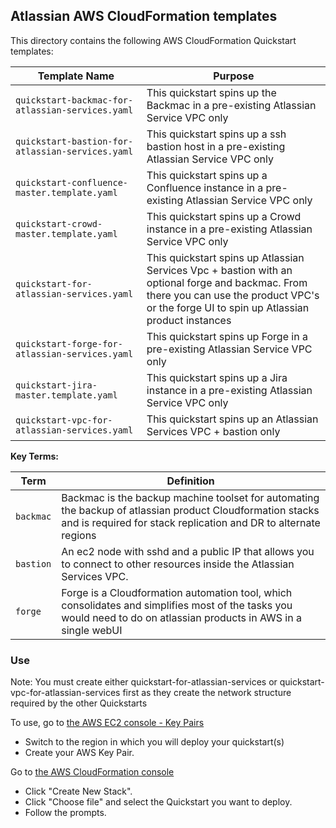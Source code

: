 ## Atlassian AWS CloudFormation templates

This directory contains the following AWS CloudFormation Quickstart templates:

| Template Name | Purpose |
|---------------|-------------|
| `quickstart-backmac-for-atlassian-services.yaml` | This quickstart spins up the Backmac in a pre-existing Atlassian Service VPC only
| `quickstart-bastion-for-atlassian-services.yaml` | This quickstart spins up a ssh bastion host in a pre-existing Atlassian Service VPC only
| `quickstart-confluence-master.template.yaml` | This quickstart spins up a Confluence instance in a pre-existing Atlassian Service VPC only
| `quickstart-crowd-master.template.yaml` | This quickstart spins up a Crowd instance in a pre-existing Atlassian Service VPC only
| `quickstart-for-atlassian-services.yaml` | This quickstart spins up Atlassian Services Vpc + bastion with an optional forge and backmac. From there you can use the product VPC's or the forge UI to spin up Atlassian product instances
| `quickstart-forge-for-atlassian-services.yaml` | This quickstart spins up Forge in a pre-existing Atlassian Service VPC only
| `quickstart-jira-master.template.yaml` | This quickstart spins up a Jira instance in a pre-existing Atlassian Service VPC only
| `quickstart-vpc-for-atlassian-services.yaml` | This quickstart spins up an Atlassian Services VPC + bastion only

**Key Terms:**

| Term | Definition |
|------|------------|
| `backmac` | Backmac is the backup machine toolset for automating the backup of atlassian product Cloudformation stacks and is required for stack replication and DR to alternate regions |
| `bastion` | An ec2 node with sshd and a public IP that allows you to connect to other resources inside the Atlassian Services VPC. |
| `forge` | Forge is a Cloudformation automation tool, which consolidates and simplifies most of the tasks you would need to do on atlassian products in AWS in a single webUI  |

### Use

Note: You must create either quickstart-for-atlassian-services or quickstart-vpc-for-atlassian-services first as they create the network structure required by the other Quickstarts 

To use, go to [the AWS EC2 console - Key Pairs](https://console.aws.amazon.com/ec2/v2/home?region=us-east-1#KeyPairs:sort=keyName) 
* Switch to the region in which you will deploy your quickstart(s)
* Create your AWS Key Pair.

Go to [the AWS CloudFormation console](https://console.aws.amazon.com/cloudformation/home?region=us-east-1)
* Click "Create New Stack".
* Click "Choose file" and select the Quickstart you want to deploy.
* Follow the prompts.

